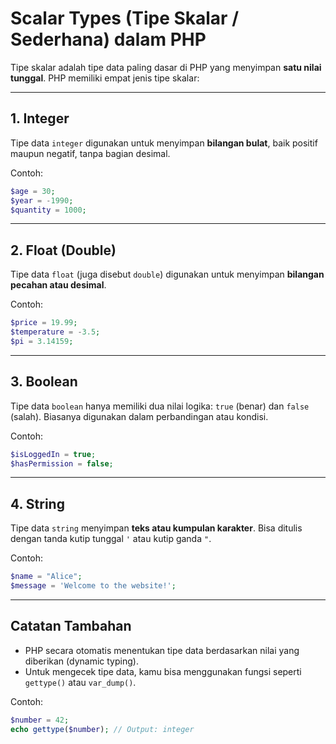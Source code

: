 # Scalar Types (Tipe Skalar / Sederhana) dalam PHP

Tipe skalar adalah tipe data paling dasar di PHP yang menyimpan **satu nilai tunggal**. PHP memiliki empat jenis tipe skalar:

---

## 1. Integer

Tipe data `integer` digunakan untuk menyimpan **bilangan bulat**, baik positif maupun negatif, tanpa bagian desimal.

Contoh:

```php
$age = 30;
$year = -1990;
$quantity = 1000;
```

---

## 2. Float (Double)

Tipe data `float` (juga disebut `double`) digunakan untuk menyimpan **bilangan pecahan atau desimal**.

Contoh:

```php
$price = 19.99;
$temperature = -3.5;
$pi = 3.14159;
```

---

## 3. Boolean

Tipe data `boolean` hanya memiliki dua nilai logika: `true` (benar) dan `false` (salah). Biasanya digunakan dalam perbandingan atau kondisi.

Contoh:

```php
$isLoggedIn = true;
$hasPermission = false;
```

---

## 4. String

Tipe data `string` menyimpan **teks atau kumpulan karakter**. Bisa ditulis dengan tanda kutip tunggal `'` atau kutip ganda `"`.

Contoh:

```php
$name = "Alice";
$message = 'Welcome to the website!';
```

---

## Catatan Tambahan

- PHP secara otomatis menentukan tipe data berdasarkan nilai yang diberikan (dynamic typing).
- Untuk mengecek tipe data, kamu bisa menggunakan fungsi seperti `gettype()` atau `var_dump()`.

Contoh:

```php
$number = 42;
echo gettype($number); // Output: integer
```
